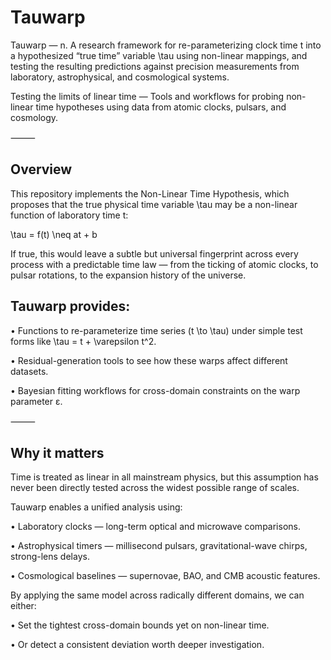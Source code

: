 # Tauwarp

Tauwarp — n. A research framework for re-parameterizing clock time t into a hypothesized “true time” variable \tau using non-linear mappings, and testing the resulting predictions against precision measurements from laboratory, astrophysical, and cosmological systems.

Testing the limits of linear time — Tools and workflows for probing non-linear time hypotheses using data from atomic clocks, pulsars, and cosmology.

⸻

## Overview

This repository implements the Non-Linear Time Hypothesis, which proposes that the true physical time variable \tau may be a non-linear function of laboratory time t:

\tau = f(t) \neq at + b

If true, this would leave a subtle but universal fingerprint across every process with a predictable time law — from the ticking of atomic clocks, to pulsar rotations, to the expansion history of the universe.

## Tauwarp provides:

 •	Functions to re-parameterize time series (t \to \tau) under simple test forms like \tau = t + \varepsilon t^2.

 •	Residual-generation tools to see how these warps affect different datasets.

 •	Bayesian fitting workflows for cross-domain constraints on the warp parameter ε.

⸻

## Why it matters

Time is treated as linear in all mainstream physics, but this assumption has never been directly tested across the widest possible range of scales.

Tauwarp enables a unified analysis using:

 •	Laboratory clocks — long-term optical and microwave comparisons.

 •	Astrophysical timers — millisecond pulsars, gravitational-wave chirps, strong-lens delays.

 •	Cosmological baselines — supernovae, BAO, and CMB acoustic features.

By applying the same model across radically different domains, we can either:

 •	Set the tightest cross-domain bounds yet on non-linear time.

 •	Or detect a consistent deviation worth deeper investigation.
